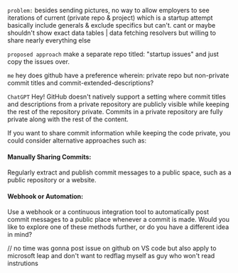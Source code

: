 `problem:`
besides sending pictures, no way to allow employers to see iterations of current (private repo & project) which is a startup attempt
basically include generals & exclude specifics but can't. 
cant or maybe shouldn't show exact data tables | data fetching resolvers but willing to share nearly everything else

`proposed approach`
make a separate repo titled: "startup issues" and just copy the issues over.

`me`
hey does github have a preference wherein: 
private repo 
but non-private commit titles and commit-extended-descriptions?

`ChatGPT`
Hey! GitHub doesn't natively support a setting where commit titles and descriptions from a private repository are publicly visible while keeping the rest of the repository private. Commits in a private repository are fully private along with the rest of the content.

If you want to share commit information while keeping the code private, you could consider alternative approaches such as:

#### Manually Sharing Commits: 
Regularly extract and publish commit messages to a public space, such as a public repository or a website.

#### Webhook or Automation: 
Use a webhook or a continuous integration tool to automatically post commit messages to a public place whenever a commit is made.
Would you like to explore one of these methods further, or do you have a different idea in mind?

// no time was gonna post issue on github on VS code but also apply to microsoft leap and don't want to redflag myself as guy who won't read instrutions
